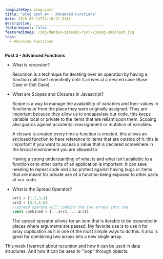 ```yaml
---
templateKey: blog-post
title: "Blog post #4 - Advanced Functions"
date: 2020-09-11T22:10:27.314Z
description: ________________________________
featuredpost: false
featuredimage: /img/damian-zaleski-ryyr-k3ysqg-unsplash.jpg
tags:
  - Advanced Functions
---
```

**Post 3 - Advanced Functions**

* What is recursion?

  Recursion is a technique for iterating over an operation by having a function call itself repeatedly until it arrives at a desired case (Base Case or Exit Case). 
* What are Scopes and Closures in Javascript?

  Scope is a way to manage the availability of variables and their values in functions or from the place they were originally assigned. They are important because they allow us to encapsulate our code, this keeps variable local or private to the items that are reliant upon them. Scoping also guards against accidental reassignment or mutation of variables.

  A closure is created every time a function is created, this allows an enclosed function to have reference to items that are outside of it. this is important if you want to access a value that is declared somewhere in the lexical environment you are allowed to.

  Having a strong understanding of what is and what isn't available to a function or to other parts of an application is important. It can save needing to repeat code and also protect against having bugs or items that are meant for private use of a function being exposed to other parts of our code.
* What is the Spread Operator?

  ```javascript
  arr1 = [1,2,3,4]
  arr2 = [3,4,5,6]
  //spread operate will combine the two arrays into one 
  const combined = [...arr1, ...arr2]
  ```

  The spread operator allows for an item that is iterable to be expanded in places where arguments are passed. My favorite use is to use it for array duplication as it is one of the most simple ways to do this. it also is great for combining two arrays into a new single array.

This week I learned about recursion and how it can be used in data structures. And how it can be used to "loop" through objects.